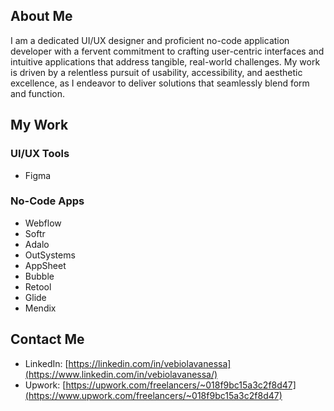 ## About Me
I am a dedicated UI/UX designer and proficient no-code application developer with a fervent commitment to crafting user-centric interfaces and intuitive applications that address tangible, real-world challenges. My work is driven by a relentless pursuit of usability, accessibility, and aesthetic excellence, as I endeavor to deliver solutions that seamlessly blend form and function.

## My Work
### UI/UX Tools
- Figma
### No-Code Apps
- Webflow
- Softr
- Adalo
- OutSystems
- AppSheet
- Bubble
- Retool
- Glide
- Mendix

## Contact Me
- LinkedIn: [https://linkedin.com/in/vebiolavanessa](https://www.linkedin.com/in/vebiolavanessa/)
- Upwork: [https://upwork.com/freelancers/~018f9bc15a3c2f8d47](https://www.upwork.com/freelancers/~018f9bc15a3c2f8d47)
